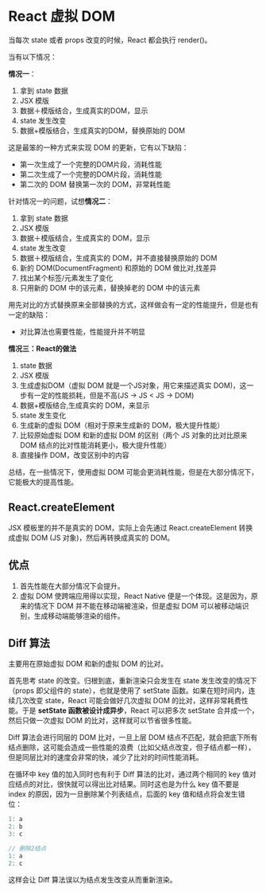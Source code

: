 # React 虚拟 DOM

当每次 state 或者  props 改变的时候，React 都会执行 render()。

当有以下情况：

**情况一**：

1. 拿到 state 数据
2. JSX 模版
3. 数据＋模版结合，生成真实的DOM，显示
4. state 发生改变
5. 数据+模版结合，生成真实的DOM，替换原始的 DOM

这是最笨的一种方式来实现 DOM 的更新，它有以下缺陷：

- 第一次生成了一个完整的DOM片段，消耗性能
- 第二次生成了一个完整的DOM片段，消耗性能
- 第二次的 DOM 替换第一次的 DOM，非常耗性能

针对情况一的问题，试想**情况二**：

1. 拿到 state 数据
2. JSX 模版
3. 数据＋模版结合，生成真实的 DOM，显示
4. state 发生改变
5. 数据＋模版结合，生成真实的 DOM，并不直接替换原始的 DOM
6. 新的 DOM(DocumentFragment) 和原始的 DOM 做比对,找差异
7. 找出某个标签/元素发生了变化
8. 只用新的 DOM 中的该元素，替换掉老的 DOM 中的该元素

用先对比的方式替换原来全部替换的方式，这样做会有一定的性能提升，但是也有一定的缺陷：

- 对比算法也需要性能，性能提升并不明显

**情况三：React的做法**

1. state 数据
2. JSX 模版
3. 生成虚拟DOM（虚拟 DOM 就是一个JS对象，用它来描述真实 DOM)，这一步有一定的性能损耗，但是不高(JS -> JS < JS -> DOM)
4. 数据+模版结合,生成真实的 DOM，来显示
5. state 发生变化
6. 生成新的虚拟 DOM（相对于原来生成新的 DOM，极大提升性能）
7. 比较原始虚拟 DOM 和新的虚拟 DOM 的区别（两个 JS 对象的比对比原来 DOM 结点的比对性能消耗更小，极大提升性能）
8. 直接操作 DOM，改变区别中的内容

总结，在一些情况下，使用虚拟 DOM 可能会更消耗性能，但是在大部分情况下，它能极大的提高性能。

## React.createElement

JSX 模板里的并不是真实的 DOM，实际上会先通过 React.createElement 转换成虚拟 DOM (JS 对象)，然后再转换成真实的 DOM。

## 优点

1. 首先性能在大部分情况下会提升。
2. 虚拟 DOM 使跨端应用得以实现，React Native 便是一个体现。这是因为，原来的情况下 DOM 并不能在移动端被渲染，但是虚拟 DOM 可以被移动端识别，生成移动端能够渲染的组件。

## Diff 算法

主要用在原始虚拟 DOM 和新的虚拟 DOM 的比对。

首先思考 state 的改变。归根到底，重新渲染只会发生在 state 发生改变的情况下（props 即父组件的 state），也就是使用了 setState 函数。如果在短时间内，连续几次改变 state，React 可能会做好几次虚拟 DOM 的比对，这样非常耗费性能。于是 **setState 函数被设计成异步**，React 可以把多次 setState 合并成一个，然后只做一次虚拟 DOM 的比对，这样就可以节省很多性能。

Diff 算法会进行同层的 DOM 比对，一旦上层 DOM 结点不匹配，就会把底下所有结点删除，这可能会造成一些性能的浪费（比如父结点改变，但子结点都一样），但是同层比对的速度会非常的快，减少了比对的时间性能消耗。

在循环中 key 值的加入同时也有利于 Diff 算法的比对，通过两个相同的 key 值对应结点的对比，很快就可以得出比对结果。同时这也是为什么 key 值不要是 index 的原因，因为一旦删除某个列表结点，后面的 key 值和结点将会发生错位：

```javascript
1: a
2: b
3: c

// 删除2结点
1: a
2: c
```

这样会让 Diff 算法误以为结点发生改变从而重新渲染。

